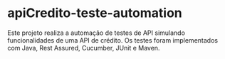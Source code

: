 # apiCredito-teste-automation
 Este projeto realiza a automação de testes de API simulando funcionalidades de uma API de crédito. Os testes foram implementados com Java, Rest Assured, Cucumber, JUnit e Maven.
